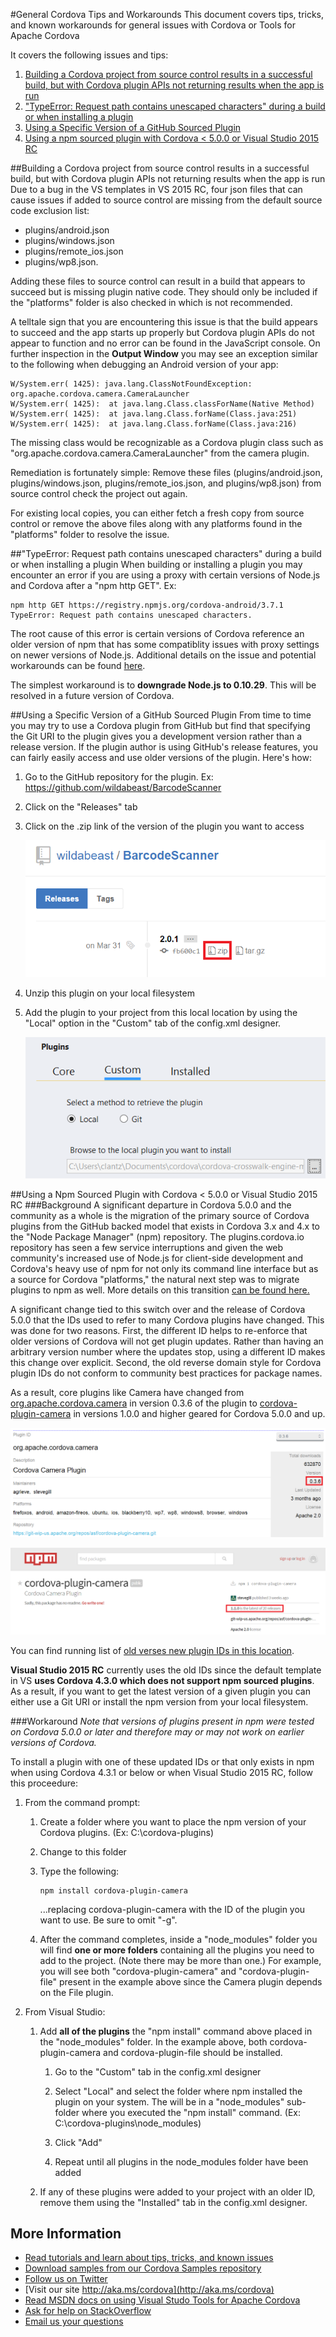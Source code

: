 #General Cordova Tips and Workarounds
This document covers tips, tricks, and known workarounds for general issues with Cordova or Tools for Apache Cordova

It covers the following issues and tips:

1. [Building a Cordova project from source control results in a successful build, but with Cordova plugin APIs not returning results when the app is run](#missingexclude)
1. ["TypeError: Request path contains unescaped characters" during a build or when installing a plugin](#cordovaproxy) 
1. [Using a Specific Version of a GitHub Sourced Plugin](#plugin-github) 
1. [Using a npm sourced plugin with Cordova < 5.0.0 or Visual Studio 2015 RC](#plugin-npm) 

<a name="missingexclude"></a>
##Building a Cordova project from source control results in a successful build, but with Cordova plugin APIs not returning results when the app is run
Due to a bug in the VS templates in VS 2015 RC, four json files that can cause issues if added to source control are missing from the default source code exclusion list: 

- plugins/android.json
- plugins/windows.json
- plugins/remote_ios.json
- plugins/wp8.json. 

Adding these files to source control can result in a build that appears to succeed but is missing plugin native code. They should only be included if the "platforms" folder is also checked in which is not recommended. 

A telltale sign that you are encountering this issue is that the build appears to succeed and the app starts up properly but Cordova plugin APIs do not appear to function and no error can be found in the JavaScript console. On further inspection in the **Output Window** you may see an exception similar to the following when debugging an Android version of your app:

~~~~~~~~~~~~~~~~~~~~~~~~~~~~~~~~~~
W/System.err( 1425): java.lang.ClassNotFoundException: org.apache.cordova.camera.CameraLauncher
W/System.err( 1425):  at java.lang.Class.classForName(Native Method)
W/System.err( 1425):  at java.lang.Class.forName(Class.java:251)
W/System.err( 1425):  at java.lang.Class.forName(Class.java:216)
~~~~~~~~~~~~~~~~~~~~~~~~~~~~~~~~~~

The missing class would be recognizable as a Cordova plugin class such as "org.apache.cordova.camera.CameraLauncher" from the camera plugin.

Remediation is fortunately simple: Remove these files (plugins/android.json, plugins/windows.json, plugins/remote_ios.json, and plugins/wp8.json) from source control check the project out again.  

For existing local copies, you can either fetch a fresh copy from source control or remove the above files along with any platforms found in the "platforms" folder to resolve the issue.

<a name="cordovaproxy"></a>
##"TypeError: Request path contains unescaped characters" during a build or when installing a plugin
When building or installing a plugin you may encounter an error if you are using a proxy with certain versions of Node.js and Cordova after a "npm http GET". Ex:

~~~~~~~~~~~~~~~~~~~~~~~~~~~~~
npm http GET https://registry.npmjs.org/cordova-android/3.7.1
TypeError: Request path contains unescaped characters.
~~~~~~~~~~~~~~~~~~~~~~~~~~~~~

The root cause of this error is certain versions of Cordova reference an older version of npm that has some compatiblity issues with proxy settings on newer versions of Node.js. Additional details on the issue and potential workarounds can be found [here](https://github.com/driftyco/ionic-cli/issues/321).

The simplest workaround is to **downgrade Node.js to 0.10.29**. This will be resolved in a future version of Cordova.

<a name="plugin-github"></a>
##Using a Specific Version of a GitHub Sourced Plugin
From time to time you may try to use a Cordova plugin from GitHub but find that specifying the Git URI to the plugin gives you a development version rather than a release version. If the plugin author is using GitHub's release features, you can fairly easily access and use older versions of the plugin. Here's how:

1. Go to the GitHub repository for the plugin. Ex: https://github.com/wildabeast/BarcodeScanner

2. Click on the "Releases" tab

3. Click on the .zip link of the version of the plugin you want to access

	![Release Zip](<media/git-local-0.png>)

4. Unzip this plugin on your local filesystem

5. Add the plugin to your project from this local location by using the "Local" option in the "Custom" tab of the config.xml designer.

	![Custom Local Plugin](<media/git-local-1.png>)
	
<a name="plugin-npm"></a>
##Using a Npm Sourced Plugin with Cordova < 5.0.0 or Visual Studio 2015 RC
###Background
A significant departure in Cordova 5.0.0 and the community as a whole is the migration of the primary source of Cordova plugins from the GitHub backed model that exists in Cordova 3.x and 4.x to the "Node Package Manager" (npm) repository. The plugins.cordova.io repository has seen a few service interruptions and given the web community's increased use of Node.js for client-side development and Cordova's heavy use of npm for not only its command line interface but as a source for Cordova "platforms," the natural next step was to migrate plugins to npm as well. More details on this transition [can be found here.](http://cordova.apache.org/announcements/2015/04/21/plugins-release-and-move-to-npm.html)

A significant change tied to this switch over and the release of Cordova 5.0.0 that the IDs used to refer to many Cordova plugins have changed. This was done for two reasons. First, the different ID helps to re-enforce that older versions of Cordova will not get plugin updates. Rather than having an arbitrary version number where the updates stop, using a different ID makes this change over explicit. Second, the old reverse domain style for Cordova plugin IDs do not conform to community best practices for package names.

As a result, core plugins like Camera have changed from [org.apache.cordova.camera](http://plugins.cordova.io/#/package/org.apache.cordova.camera) in version 0.3.6 of the plugin to [cordova-plugin-camera](https://www.npmjs.com/package/cordova-plugin-camera) in versions 1.0.0 and higher geared for Cordova 5.0.0 and up.

![Custom Local Plugin](<media/cordova-5-4.png>)

![Custom Local Plugin](<media/cordova-5-5.png>)

You can find running list of [old verses new plugin IDs in this location](https://github.com/stevengill/cordova-registry-mapper/blob/master/index.js).

**Visual Studio 2015 RC** currently uses the old IDs since the default template in VS **uses Cordova 4.3.0 which does not support npm sourced plugins**. As a result, if you want to get the latest version of a given plugin you can either use a Git URI or install the npm version from your local filesystem.

###Workaround
 *Note that versions of plugins present in npm were tested on Cordova 5.0.0 or later and therefore may or may not work on earlier versions of Cordova.*

To install a plugin with one of these updated IDs or that only exists in npm when using Cordova 4.3.1 or below or when Visual Studio 2015 RC, follow this proceedure:

1. From the command prompt:
	1. Create a folder where you want to place the npm version of your Cordova plugins. (Ex: C:\cordova-plugins)

	2. Change to this folder

	3. Type the following:
	
		~~~~~~~~~~~~
		npm install cordova-plugin-camera
		~~~~~~~~~~~~
		
		...replacing cordova-plugin-camera with the ID of the plugin you want to use. Be sure to omit "-g".
		
	4. After the command completes, inside a "node_modules" folder you will find **one or more folders** containing all the plugins you need to add to the project. (Note there may be more than one.) For example, you will see both "cordova-plugin-camera" and "cordova-plugin-file" present in the example above since the Camera plugin depends on the File plugin.

2. From Visual Studio:

	1. Add **all of the plugins** the "npm install" command above placed in the "node_modules" folder. In the example above, both cordova-plugin-camera and cordova-plugin-file should be installed.

		1. Go to the "Custom" tab in the config.xml designer
		
		2. Select "Local" and select the folder where npm installed the plugin on your system. The will be in a "node_modules" sub-folder where you executed the "npm install" command.  (Ex: C:\cordova-plugins\node_modules)
		
		3. Click "Add"

		4. Repeat until all plugins in the node_modules folder have been added
	
	1. If any of these plugins were added to your project with an older ID, remove them using the "Installed" tab in the config.xml designer.

## More Information
* [Read tutorials and learn about tips, tricks, and known issues](../../Readme.md)
* [Download samples from our Cordova Samples repository](http://github.com/Microsoft/cordova-samples)
* [Follow us on Twitter](https://twitter.com/VSCordovaTools)
* [Visit our site http://aka.ms/cordova](http://aka.ms/cordova)
* [Read MSDN docs on using Visual Studo Tools for Apache Cordova](http://go.microsoft.com/fwlink/?LinkID=533794)
* [Ask for help on StackOverflow](http://stackoverflow.com/questions/tagged/visual-studio-cordova)
* [Email us your questions](mailto:/vscordovatools@microsoft.com)
